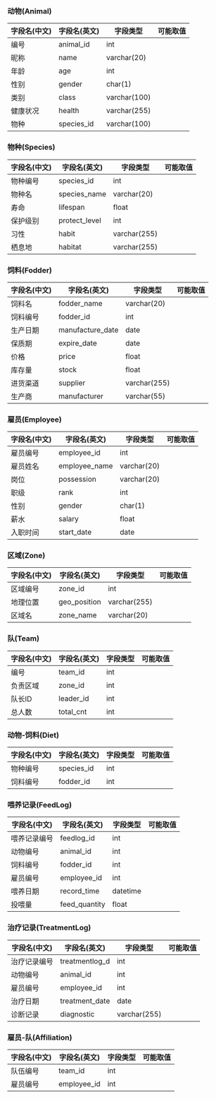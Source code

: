 ### 动物(Animal)

| 字段名(中文) | 字段名(英文) | 字段类型     | 可能取值 |
| ------------ | ------------ | ------------ | -------- |
| 编号         | animal_id    | int          |          |
| 昵称         | name         | varchar(20)  |          |
| 年龄         | age          | int          |          |
| 性别         | gender       | char(1)      |          |
| 类别         | class        | varchar(100) |          |
| 健康状况     | health       | varchar(255) |          |
| 物种         | species_id   | varchar(100) |          |



### 物种(Species)

| 字段名(中文) | 字段名(英文)  | 字段类型     | 可能取值 |
| ------------ | ------------- | ------------ | -------- |
| 物种编号     | species_id    | int          |          |
| 物种名       | species_name  | varchar(20)  |          |
| 寿命         | lifespan      | float        |          |
| 保护级别     | protect_level | int          |          |
| 习性         | habit         | varchar(255) |          |
| 栖息地       | habitat       | varchar(255) |          |



### 饲料(Fodder)

| 字段名(中文) | 字段名(英文)     | 字段类型     | 可能取值 |
| ------------ | ---------------- | ------------ | -------- |
| 饲料名       | fodder_name      | varchar(20)  |          |
| 饲料编号     | fodder_id        | int          |          |
| 生产日期     | manufacture_date | date         |          |
| 保质期       | expire_date      | date         |          |
| 价格         | price            | float        |          |
| 库存量       | stock            | float        |          |
| 进货渠道     | supplier         | varchar(255) |          |
| 生产商       | manufacturer     | varchar(55)  |          |



### 雇员(Employee)

| 字段名(中文) | 字段名(英文)  | 字段类型    | 可能取值 |
| ------------ | ------------- | ----------- | -------- |
| 雇员编号     | employee_id   | int         |          |
| 雇员姓名     | employee_name | varchar(20) |          |
| 岗位         | possession    | varchar(20) |          |
| 职级         | rank          | int         |          |
| 性别         | gender        | char(1)     |          |
| 薪水         | salary        | float       |          |
| 入职时间     | start_date    | date        |          |


### 区域(Zone)

| 字段名(中文) | 字段名(英文) | 字段类型     | 可能取值 |
| ------------ | ------------ | ------------ | -------- |
| 区域编号     | zone_id      | int          |          |
| 地理位置     | geo_position | varchar(255) |          |
| 区域名       | zone_name    | varchar(20)  |          |



### 队(Team)

| 字段名(中文) | 字段名(英文) | 字段类型 | 可能取值 |
| ------------ | ------------ | -------- | -------- |
| 编号         | team_id      | int      |          |
| 负责区域     | zone_id      | int      |          |
| 队长ID       | leader_id    | int      |          |
| 总人数       | total_cnt    | int      |          |



### 动物-饲料(Diet)

| 字段名(中文) | 字段名(英文) | 字段类型 | 可能取值 |
| ------------ | ------------ | -------- | -------- |
| 物种编号     | species_id   | int      |          |
| 饲料编号     | fodder_id    | int      |          |



### 喂养记录(FeedLog)

| 字段名(中文) | 字段名(英文)  | 字段类型 | 可能取值 |
| ------------ | ------------- | -------- | -------- |
| 喂养记录编号 | feedlog_id    | int      |          |
| 动物编号     | animal_id     | int      |          |
| 饲料编号     | fodder_id     | int      |          |
| 雇员编号     | employee_id   | int      |          |
| 喂养日期     | record_time   | datetime |          |
| 投喂量       | feed_quantity | float    |          |



### 治疗记录(TreatmentLog)

| 字段名(中文) | 字段名(英文)   | 字段类型     | 可能取值 |
| ------------ | -------------- | ------------ | -------- |
| 治疗记录编号 | treatmentlog_d | int          |          |
| 动物编号     | animal_id      | int          |          |
| 雇员编号     | employee_id    | int          |          |
| 治疗日期     | treatment_date | date         |          |
| 诊断记录     | diagnostic     | varchar(255) |          |



### 雇员-队(Affiliation)

| 字段名(中文) | 字段名(英文) | 字段类型 | 可能取值 |
| ------------ | ------------ | -------- | -------- |
| 队伍编号     | team_id      | int      |          |
| 雇员编号     | employee_id  | int      |          |

